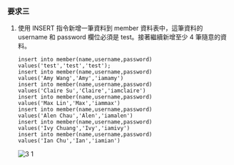 ### 要求三
1. 使⽤ INSERT 指令新增⼀筆資料到 member 資料表中，這筆資料的 username 和 password 欄位必須是 test。接著繼續新增⾄少 4 筆隨意的資料。
   ```mysql
   insert into member(name,username,password)
   values('test','test','test');
   insert into member(name,username,password)
   values('Amy Wang','Amy','iamamy')
   insert into member(name,username,password)
   values('Claire Su','Claire','iamclaire')
   insert into member(name,username,password)
   values('Max Lin','Max','iammax')
   insert into member(name,username,password)
   values('Alen Chau','Alen','iamalen')
   insert into member(name,username,password)
   values('Ivy Chuang','Ivy','iamivy')
   insert into member(name,username,password)
   values('Ian Chu','Ian','iamian')
   ```
   ![3 1](https://user-images.githubusercontent.com/111445341/196464900-8de91c07-dd37-4f0f-bdb1-6daa3f972c0a.png)
